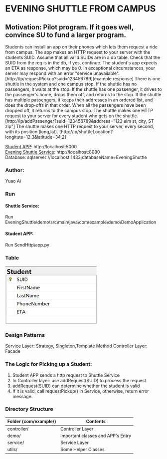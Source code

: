 #  EVENING SHUTTLE FROM CAMPUS  
## Motivation: Pilot program. If it goes well, convince SU to fund a larger program.

Students can install an app on their phones which lets them request a ride from campus. The app makes an HTTP request to
your server with the students SUID. Assume that all valid SUIDs are in a db table. Check that the SUID from the req is
in the db, if yes, continue. The student's app expects an ETA as response, which may be 0. In exceptional circumstances,
your server may respond with an error "service unavailable".[http://ip/requestPickup?suid=123456789][example response]
There is one shuttle in the system and one campus stop. If the shuttle has no passengers, it waits at the stop. If the
shuttle has one passenger, it drives to the passenger's home, drops them off, and returns to the stop. If the shuttle
has multiple passengers, it keeps their addresses in an ordered list, and does the drop-offs in that order. When all the
passengers have been dropped off, it returns to the campus stop.
The shuttle makes one HTTP request to your server for every student who gets on the shuttle.
[http://ip/addPassenger?suid=123456789&address="123 elm st, city, ST zip"]
The shuttle makes one HTTP request to your server, every second, with its position (long,lat).
[http://ip/shuttleLocation?longitute=12.3&latitude=34.2]

[Student APP]( http://localhost:5000 ): http://localhost:5000  
[Evening Shuttle Service](http://localhost:8080): http://localhost:8080  
Database: sqlserver://localhost:1433;databaseName=EveningShuttle  

### Author: 
Yuao Ai

### Run
#### Shuttle Service: 
Run EveningShuttle\demo\src\main\java\com\example\demo\DemoApplication
#### Student APP: 
Run SendHttp\app.py

### Table 
![Student](./pic/TableStudent.png)

### Design Patterns
Service Layer: Strategy, Singleton,Template Method 
Controller Layer: Facade

### The Logic for Picking up a Student:
1) Student APP sends a http request to Shuttle Service
2) In Controller layer: use addRequest(SUID) to process the request
3) addRequest(SUID) can determine whether the student is valid
4) If it is valid, call requestPickup() in Service, otherwise, return error message.

### Directory Structure

| Folder (com/example/) | Contents                          | 
|-----------------------|-----------------------------------|
| controller/           | Controller Layer                  | 
| demo/                 | Important classes and APP's Entry |
| service/              | Service Layer                     |
| utils/                | Some Helper Classes               |

